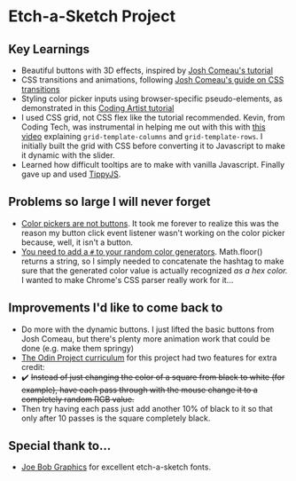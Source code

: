# Etch-a-Sketch Project

## Key Learnings

- Beautiful buttons with 3D effects, inspired by [Josh Comeau's tutorial](https://www.joshwcomeau.com/animation/3d-button/)
- CSS transitions and animations, following [Josh Comeau's guide on CSS transitions](https://www.joshwcomeau.com/animation/css-transitions/)
- Styling color picker inputs using browser-specific pseudo-elements, as demonstrated in this [Coding Artist tutorial](https://codingartistweb.com/2021/09/styling-input-type-color-pure-css-tutorial/)
- I used CSS grid, not CSS flex like the tutorial recommended. Kevin, from Coding Tech, was instrumental in helping me out with this with [this video](https://www.youtube.com/watch?v=5GGhOJWlVfM&t=733s&ab_channel=CodingTech) explaining `grid-template-columns` and `grid-template-rows`. I initially built the grid with CSS before converting it to Javascript to make it dynamic with the slider.
- Learned how difficult tooltips are to make with vanilla Javascript. Finally gave up and used [TippyJS](https://github.com/atomiks/tippyjs).

## Problems so large I will never forget

- [Color pickers are not buttons](https://developer.mozilla.org/en-US/docs/Web/HTML/Element/input/color). It took me forever to realize this was the reason my button click event listener wasn't working on the color picker because, well, it isn't a button.
- [You need to add a `#` to your random color generators](https://gomakethings.com/a-better-way-to-generate-a-random-color-with-vanilla-js/). Math.floor() returns a string, so I simply needed to concatenate the hashtag to make sure that the generated color value is actually recognized *as a hex color.* I wanted to make Chrome's CSS parser really work for it...

## Improvements I'd like to come back to

- Do more with the dynamic buttons. I just lifted the basic buttons from Josh Comeau, but there's plenty more animation work that could be done (e.g. make them springy)
- [The Odin Project curriculum](https://www.theodinproject.com/lessons/foundations-etch-a-sketch) for this project had two features for extra credit: 
 - :heavy_check_mark: ~~Instead of just changing the color of a square from black to white (for example), have each pass through with the mouse change it to a completely random RGB value.~~ 
 - Then try having each pass just add another 10% of black to it so that only after 10 passes is the square completely black.

## Special thank to...
- [Joe Bob Graphics](https://www.joebobgraphics.com/fonts/etch-a-sketch/) for excellent etch-a-sketch fonts.